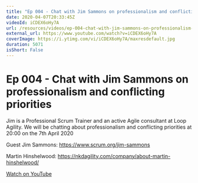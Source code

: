 ```yaml
---
title: "Ep 004 - Chat with Jim Sammons on professionalism and conflicting priorities"
date: 2020-04-07T20:33:45Z
videoId: iCDEX6oHy7A
url: /resources/videos/ep-004-chat-with-jim-sammons-on-professionalism-and-conflicting-priorities
external_url: https://www.youtube.com/watch?v=iCDEX6oHy7A
coverImage: https://i.ytimg.com/vi/iCDEX6oHy7A/maxresdefault.jpg
duration: 5071
isShort: False
---
```


# Ep 004 - Chat with Jim Sammons on professionalism and conflicting priorities

Jim is a Professional Scrum Trainer and an active Agile consultant at Loop Agility. We will be chatting about professionalism and conflicting priorities at 20:00 on the 7th April 2020

Guest Jim Sammons: https://www.scrum.org/jim-sammons

Martin Hinshelwood: https://nkdagility.com/company/about-martin-hinshelwood/

[Watch on YouTube](https://www.youtube.com/watch?v=iCDEX6oHy7A)
